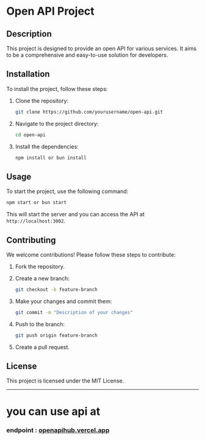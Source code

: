 # Open API Project

## Description

This project is designed to provide an open API for various services. It aims to be a comprehensive and easy-to-use solution for developers.

## Installation

To install the project, follow these steps:

1. Clone the repository:
   ```bash
   git clone https://github.com/yourusername/open-api.git
   ```
2. Navigate to the project directory:
   ```bash
   cd open-api
   ```
3. Install the dependencies:
   ```bash
   npm install or bun install
   ```

## Usage

To start the project, use the following command:

```bash
npm start or bun start
```

This will start the server and you can access the API at `http://localhost:3002`.

## Contributing

We welcome contributions! Please follow these steps to contribute:

1. Fork the repository.

2. Create a new branch:
   ```bash
   git checkout -b feature-branch
   ```
3. Make your changes and commit them:
   ```bash
   git commit -m "Description of your changes"
   ```
4. Push to the branch:
   ```bash
   git push origin feature-branch
   ```
5. Create a pull request.

## License

This project is licensed under the MIT License.

---

# you can use api at

### endpoint : [openapihub.vercel.app](https://openapihub.vercel.app/)
